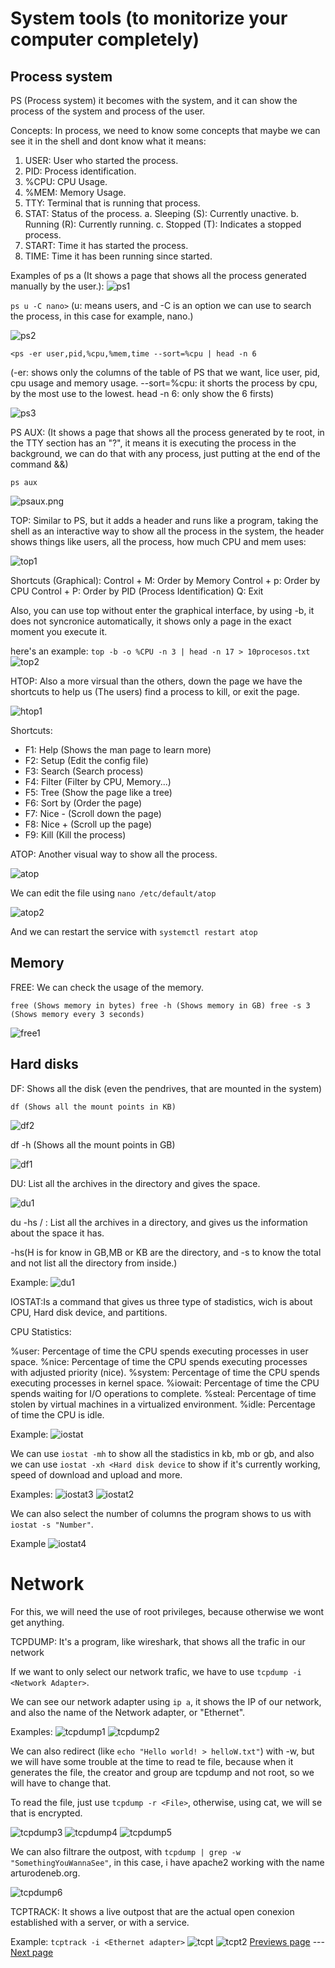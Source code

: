 # System tools (to monitorize your computer completely)

## Process system

PS (Process system) it becomes with the system, and it can show the process of the system and process of the user.

Concepts:
In process, we need to know some concepts that maybe we can see it in the shell and dont know what it means:
1. USER: User who started the process.
2. PID: Process identification.
3. %CPU: CPU Usage.
4. %MEM: Memory Usage.
5. TTY: Terminal that is running that process.
6. STAT: Status of the process.
   a. Sleeping (S): Currently unactive.
   b. Running (R): Currently running.
   c. Stopped (T): Indicates a stopped process.
8. START: Time it has started the process.
9. TIME: Time it has been running since started.

Examples of ps a (It shows a page that shows all the process generated manually by the user.):
![ps1](img/ps1.jpg)

`ps u -C nano>`
(u: means users, and -C is an option we can use to search the process, in this case for example, nano.)

![ps2](img/ps2.png)

`<ps -er user,pid,%cpu,%mem,time --sort=%cpu | head -n 6`

(-er: shows only the columns of the table of PS that we want, lice user, pid, cpu usage and memory usage. --sort=%cpu: it shorts the process by cpu, by the most use to the lowest. head -n 6: only show the 6 firsts)

![ps3](img/ps3.png)

PS AUX: (It shows a page that shows all the process generated by te root, in the TTY section has an "?", it means it is executing the process in the background, we can do that with any process, just putting at the end of the command &&)

`ps aux`

![psaux.png](img/psaux1.png)

TOP: Similar to PS, but it adds a header and runs like a program, taking the shell as an interactive way to show all the process in the system, the header shows things like users, all the process, how much CPU and mem uses:

![top1](img/top1.png)

Shortcuts (Graphical):
Control + M: Order by Memory
Control + p: Order by CPU
Control + P: Order by PID (Process Identification)
Q: Exit

Also, you can use top without enter the graphical interface, by using -b, it does not syncronice automatically, it shows only a page in the exact moment you execute it.

here's an example:
`top -b -o %CPU -n 3 | head -n 17 > 10procesos.txt`
![top2](img/top2.png)

HTOP: Also a more virsual than the others, down the page we have the shortcuts to help us (The users) find a process to kill, or exit the page.

![htop1](img/htop.png)

Shortcuts:
- F1: Help (Shows the man page to learn more)
- F2: Setup (Edit the config file)
- F3: Search (Search process)
- F4: Filter (Filter by CPU, Memory...)
- F5: Tree (Show the page like a tree)
- F6: Sort by (Order the page)
- F7: Nice - (Scroll down the page)
- F8: Nice + (Scroll up the page)
- F9: Kill (Kill the process)

ATOP: Another visual way to show all the process.

![atop](img/atop.png)

We can edit the file using `nano /etc/default/atop`

![atop2](img/atop2.png)

And we can restart the service with `systemctl restart atop`

## Memory

FREE: We can check the usage of the memory.

`
free (Shows memory in bytes)
free -h (Shows memory in GB)
free -s 3 (Shows memory every 3 seconds)
`

![free1](img/free1.png)

## Hard disks

DF: Shows all the disk (even the pendrives, that are mounted in the system)

` df (Shows all the mount points in KB) `


![df2](img/df2.png)

df -h (Shows all the mount points in GB)

![df1](img/df.png)

DU: List all the archives in the directory and gives the space.

![du1](img/du1.png)

du -hs / <Directory>: List all the archives in a directory, and gives us the information about the space it has.

-hs(H is for know in GB,MB or KB are the directory, and -s to know the total and not list all the directory from inside.)

Example:
![du1](img/du.png)

IOSTAT:Is a command that gives us three type of stadistics, wich is about CPU, Hard disk device, and partitions.

CPU Statistics:

%user: Percentage of time the CPU spends executing processes in user space.
%nice: Percentage of time the CPU spends executing processes with adjusted priority (nice).
%system: Percentage of time the CPU spends executing processes in kernel space.
%iowait: Percentage of time the CPU spends waiting for I/O operations to complete.
%steal: Percentage of time stolen by virtual machines in a virtualized environment.
%idle: Percentage of time the CPU is idle.

Example:
![iostat](img/iostat.png)

We can use `iostat -mh` to show all the stadistics in kb, mb or gb, and also we can use `iostat -xh <Hard disk device` to show if it's currently working, speed of download and upload and more.

Examples:
![iostat3](img/iostat3.png)
![iostat2](img/iostat2.png)

We can also select the number of columns the program shows to us with `iostat -s "Number"`.

Example
![iostat4](img/iostat4.png)

# Network

For this, we will need the use of root privileges, because otherwise we wont get anything.

TCPDUMP: It's a program, like wireshark, that shows all the trafic in our network

If we want to only select our network trafic, we have to use `tcpdump -i <Network Adapter>`.

We can see our network adapter using `ip a`, it shows the IP of our network, and also the name of the Network adapter, or "Ethernet".

Examples:
![tcpdump1](img/tcpd1.png)
![tcpdump2](img/tcpd2.png)

We can also redirect (like `echo "Hello world! > helloW.txt"`) with -w, but we will have some trouble at the time to read te file, because when it generates the file, the creator and group are tcpdump and not root, so we will have to change that.

To read the file, just use `tcpdump -r <File>`, otherwise, using cat, we will se that is encrypted.

![tcpdump3](img/tcpd3.png)
![tcpdump4](img/tcpd4.png)
![tcpdump5](img/tcpd5.png)

We can also filtrare the outpost, with `tcpdump | grep -w "SomethingYouWannaSee"`, in this case, i have apache2 working with the name arturodeneb.org.

![tcpdump6](img/tcpd6.png)

TCPTRACK: It shows a live outpost that are the actual open conexion established with a server, or with a service.

Example:
`tcptrack -i <Ethernet adapter>`
![tcpt](img/tcpt1.png)
![tcpt2](img/tcpt2.png)
[Previews page](introduccion.md) --- [Next page](sistemas.md)
